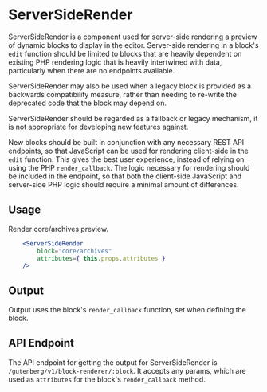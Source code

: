 ServerSideRender
=======

ServerSideRender is a component used for server-side rendering a preview of dynamic blocks to display in the editor. Server-side rendering in a block's `edit` function should be limited to blocks that are heavily dependent on existing PHP rendering logic that is heavily intertwined with data, particularly when there are no endpoints available.

ServerSideRender may also be used when a legacy block is provided as a backwards compatibility measure, rather than needing to re-write the deprecated code that the block may depend on.

ServerSideRender should be regarded as a fallback or legacy mechanism, it is not appropriate for developing new features against.

New blocks should be built in conjunction with any necessary REST API endpoints, so that JavaScript can be used for rendering client-side in the `edit` function. This gives the best user experience, instead of relying on using the PHP `render_callback`. The logic necessary for rendering should be included in the endpoint, so that both the client-side JavaScript and server-side PHP logic should require a minimal amount of differences.

## Usage

Render core/archives preview.

```jsx
	<ServerSideRender
		block="core/archives"
		attributes={ this.props.attributes }
	/>
```

## Output

Output uses the block's `render_callback` function, set when defining the block.

## API Endpoint

The API endpoint for getting the output for ServerSideRender is `/gutenberg/v1/block-renderer/:block`. It accepts any params, which are used as `attributes` for the block's `render_callback` method.

